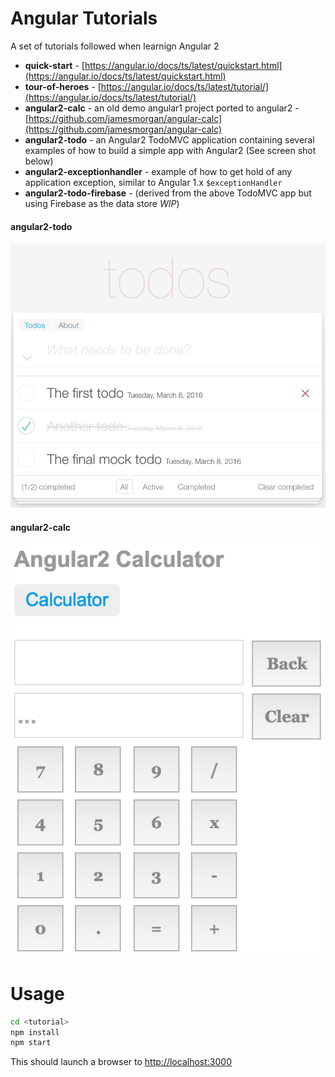 Angular Tutorials
=================

A set of tutorials followed when learnign Angular 2

* **quick-start** - [https://angular.io/docs/ts/latest/quickstart.html](https://angular.io/docs/ts/latest/quickstart.html)
* **tour-of-heroes** - [https://angular.io/docs/ts/latest/tutorial/](https://angular.io/docs/ts/latest/tutorial/)
* **angular2-calc** - an old demo angular1 project ported to angular2 - [https://github.com/jamesmorgan/angular-calc](https://github.com/jamesmorgan/angular-calc)
* **angular2-todo** -  an Angular2 TodoMVC application containing several examples of how to build a simple app with Angular2 (See screen shot below)
* **angular2-exceptionhandler** - example of how to get hold of any application exception, similar to Angular 1.x `$exceptionHandler`
* **angular2-todo-firebase** - (derived from the above TodoMVC app but using Firebase as the data store _WIP_)

#### angular2-todo
![angular2-todo.png](./angular2-todo.png)

#### angular2-calc
![angular2-calc.png](./angular2-calc.png)


Usage
=====

````bash
cd <tutorial>
npm install
npm start
````

This should launch a browser to [http://localhost:3000](http://localhost:3000)